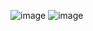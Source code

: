 ![image](https://github.com/user-attachments/assets/66c5f759-5acc-4d53-8431-bfb9a96cb39d)
![image](https://github.com/user-attachments/assets/0350c7c3-1772-4d20-8d29-3bb7d272b9fc)

